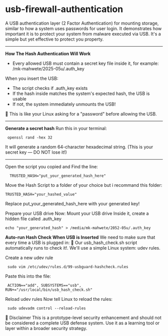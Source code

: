 # usb-firewall-authentication
A USB authentication layer (2 Factor Authentication) for mounting storage, similar to how a system uses passwords for user login. It demonstrates how important it is to protect your system from malware executed via USB. It's a simple but yet effective to protect you property.

***

**How The Hash Authentication Will Work**
* Every allowed USB must contain a secret key file inside it, for example:
/mk-mahwete/2025-05u/.auth_key

When you insert the USB:

* The script checks if .auth_key exists
* If the hash inside matches the system's expected hash, the USB is usable
* If not, the system immediately unmounts the USB!

🔐 This is like your Linux asking for a "password" before allowing the USB.

***

**Generate a secret hash**
Run this in your terminal:

     openssl rand -hex 32

It will generate a random 64-character hexadecimal string.
(This is your secret key — DO NOT lose it!)

***

Open the script you copied and Find the line:

      TRUSTED_HASH="put_your_generated_hash_here"



Move the Hash Script to a folder of your choice but i recommand this folder:

    TRUSTED_HASH="your_hashed_value"
Replace put_your_generated_hash_here with your generated key!


Prepare your USB drive
Now:
Mount your USB drive
Inside it, create a hidden file called .auth_key

    echo "your_generated_hash" > /media/mk-mahwete/2052-05u/.auth_key


**Auto-run Hash Check When USB is Inserted**
We need to make sure that every time a USB is plugged in:
🔁 Our usb_hash_check.sh script automatically runs to check it!. We'll use a simple Linux system: udev rules.

Create a new udev rule

     sudo vim /etc/udev/rules.d/99-usbguard-hashcheck.rules
Paste this into the file:
     
     ACTION=="add", SUBSYSTEMS=="usb", RUN+="/usr/local/bin/usb_hash_check.sh"

Reload udev rules
Now tell Linux to reload the rules:
     
     sudo udevadm control --reload-rules

🚨 Disclaimer
This is a prototype-level security enhancement and should not be considered a complete USB defense system. Use it as a learning tool or layer within a broader security strategy.
